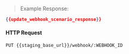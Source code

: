 > Example Response:

```json
{{update_webhook_scenario_response}}
```

#### HTTP Request

`PUT {{staging_base_url}}/webhook/:WEBHOOK_ID`
